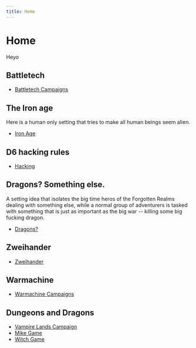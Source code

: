 ```yaml
---
title: Home
---
```


# Home

Heyo

## Battletech
* [Battletech Campaigns](battletech)


## The Iron age
Here is a human only setting that tries to make all human beings seem alien.
* [Iron Age](iron)

## D6 hacking rules
* [Hacking](tom/hacking.md)



## Dragons? Something else.
A setting idea that isolates the big time heros of the Forgotten Realms dealing with something else, while a normal group of adventurers is tasked with something that is just as important as the big war -- killing some big fucking dragon.
* [Dragons?](dragon)

## Zweihander
* [Zweihander](zweihander)

## Warmachine
* [Warmachine Campaigns](wm)

## Dungeons and Dragons
* [Vampire Lands Campaign](4e)
* [Mike Game](mike)
* [Witch Game](witchgame)